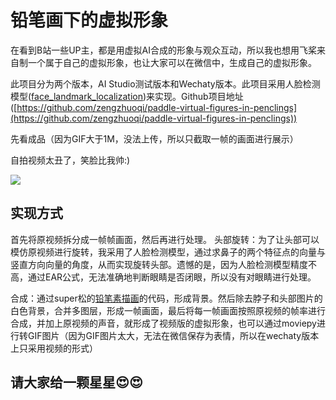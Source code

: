 # 铅笔画下的虚拟形象
在看到B站一些UP主，都是用虚拟AI合成的形象与观众互动，所以我也想用飞桨来自制一个属于自己的虚拟形象，也让大家可以在微信中，生成自己的虚拟形象。

此项目分为两个版本，AI Studio测试版本和Wechaty版本。此项目采用人脸检测模型([face_landmark_localization](https://www.paddlepaddle.org.cn/hubdetail?name=face_landmark_localization))来实现。Github项目地址([https://github.com/zengzhuoqi/paddle-virtual-figures-in-penclings](https://github.com/zengzhuoqi/paddle-virtual-figures-in-penclings))

先看成品（因为GIF大于1M，没法上传，所以只截取一帧的画面进行展示）

自拍视频太丑了，笑脸比我帅:)

![](https://ai-studio-static-online.cdn.bcebos.com/4a5d66d3bd0a46e38df621c689f10883463a11c5b1844e059fa0f924e0b47e1d)


## 实现方式
首先将原视频拆分成一帧帧画面，然后再进行处理。
头部旋转：为了让头部可以模仿原视频进行旋转，我采用了人脸检测模型，通过求鼻子的两个特征点的向量与竖直方向向量的角度，从而实现旋转头部。遗憾的是，因为人脸检测模型精度不高，通过EAR公式，无法准确地判断眼睛是否闭眼，所以没有对眼睛进行处理。

合成：通过super松的[铅笔素描画](https://aistudio.baidu.com/aistudio/projectdetail/1468432)的代码，形成背景。然后除去脖子和头部图片的白色背景，合并多图层，形成一帧画面，最后将每一帧画面按照原视频的帧率进行合成，并加上原视频的声音，就形成了视频版的虚拟形象，也可以通过moviepy进行转GIF图片（因为GIF图片太大，无法在微信保存为表情，所以在wechaty版本上只采用视频的形式）

## 请大家给一颗星星:heart_eyes::heart_eyes:
